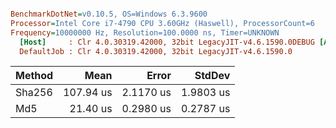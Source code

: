 ``` ini

BenchmarkDotNet=v0.10.5, OS=Windows 6.3.9600
Processor=Intel Core i7-4790 CPU 3.60GHz (Haswell), ProcessorCount=6
Frequency=10000000 Hz, Resolution=100.0000 ns, Timer=UNKNOWN
  [Host]     : Clr 4.0.30319.42000, 32bit LegacyJIT-v4.6.1590.0DEBUG [AttachedDebugger]
  DefaultJob : Clr 4.0.30319.42000, 32bit LegacyJIT-v4.6.1590.0


```
 | Method |      Mean |     Error |    StdDev |
 |------- |----------:|----------:|----------:|
 | Sha256 | 107.94 us | 2.1170 us | 1.9803 us |
 |    Md5 |  21.40 us | 0.2980 us | 0.2787 us |
